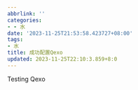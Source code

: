 ```yaml
---
abbrlink: ''
categories:
- - 水
date: '2023-11-25T21:53:58.423727+08:00'
tags:
- 水
title: 成功配置Qexo
updated: 2023-11-25T22:10:3.859+8:0
---
```

Testing Qexo

